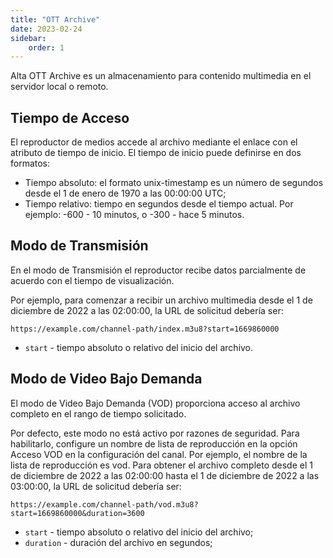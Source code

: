 ```yaml
---
title: "OTT Archive"
date: 2023-02-24
sidebar:
    order: 1
---
```


Alta OTT Archive es un almacenamiento para contenido multimedia en el servidor local o remoto.

## Tiempo de Acceso

El reproductor de medios accede al archivo mediante el enlace con el atributo de tiempo de inicio. El tiempo de inicio puede definirse en dos formatos:

- Tiempo absoluto: el formato unix-timestamp es un número de segundos desde el 1 de enero de 1970 a las 00:00:00 UTC;
- Tiempo relativo: tiempo en segundos desde el tiempo actual. Por ejemplo: -600 - 10 minutos, o -300 - hace 5 minutos.

## Modo de Transmisión

En el modo de Transmisión el reproductor recibe datos parcialmente de acuerdo con el tiempo de visualización.

Por ejemplo, para comenzar a recibir un archivo multimedia desde el 1 de diciembre de 2022 a las 02:00:00, la URL de solicitud debería ser:

```
https://example.com/channel-path/index.m3u8?start=1669860000
```

- `start` - tiempo absoluto o relativo del inicio del archivo.

## Modo de Video Bajo Demanda

El modo de Video Bajo Demanda (VOD) proporciona acceso al archivo completo en el rango de tiempo solicitado.

Por defecto, este modo no está activo por razones de seguridad. Para habilitarlo, configure un nombre de lista de reproducción en la opción Acceso VOD en la configuración del canal. Por ejemplo, el nombre de la lista de reproducción es vod. Para obtener el archivo completo desde el 1 de diciembre de 2022 a las 02:00:00 hasta el 1 de diciembre de 2022 a las 03:00:00, la URL de solicitud debería ser:

```
https://example.com/channel-path/vod.m3u8?start=1669860000&duration=3600
```

- `start` - tiempo absoluto o relativo del inicio del archivo;
- `duration` - duración del archivo en segundos;